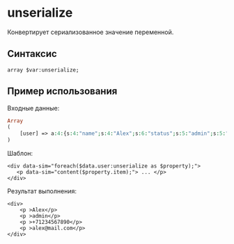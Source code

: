 # unserialize

Конвертирует сериализованное значение переменной.

## **Синтаксис**

```text
array $var:unserialize;
```

## **Пример использования**

Входные данные:

```php
Array
(
    [user] => a:4:{s:4:"name";s:4:"Alex";s:6:"status";s:5:"admin";s:5:"phone";s:12:"+71234567890";s:4:"mail";s:13:"alex@mail.com";}
)
```

Шаблон:

```markup
<div data-sim="foreach($data.user:unserialize as $property);">
   <p data-sim="content($property.item);"> ... </p>
</div>​
```

Результат выполнения:

```markup
<div>
    <p >Alex</p>
    <p >admin</p>
    <p >+71234567890</p>
    <p >alex@mail.com</p>
</div>​
```

